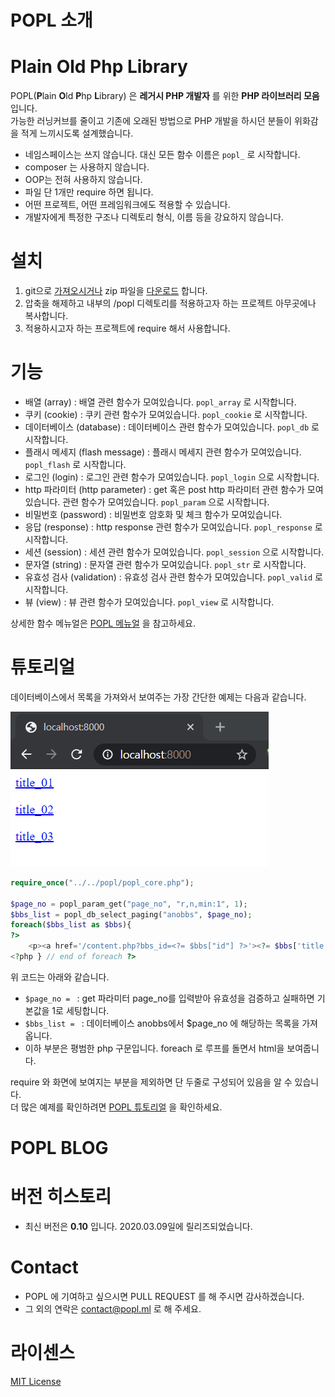 # POPL 소개
# Plain Old Php Library
POPL(**P**lain **O**ld **P**hp **L**ibrary) 은 __레거시 PHP 개발자__ 를 위한 **PHP 라이브러리 모음**입니다.  
가능한 러닝커브를 줄이고 기존에 오래된 방법으로 PHP 개발을 하시던 분들이 위화감을 적게 느끼시도록 설계했습니다.

* 네임스페이스는 쓰지 않습니다. 대신 모든 함수 이름은 `popl_` 로 시작합니다.
* composer 는 사용하지 않습니다.
* OOP는 전혀 사용하지 않습니다.
* 파일 단 1개만 require 하면 됩니다.
* 어떤 프로젝트, 어떤 프레임워크에도 적용할 수 있습니다.
* 개발자에게 특정한 구조나 디렉토리 형식, 이름 등을 강요하지 않습니다.

# 설치
1. git으로 [가져오시거나](https://github.com/poplcode/popl.git) zip 파일을 [다운로드](https://github.com/poplcode/popl/archive/master.zip) 합니다.
2. 압축을 해제하고 내부의 /popl 디렉토리를 적용하고자 하는 프로젝트 아무곳에나 복사합니다.
3. 적용하시고자 하는 프로젝트에 require 해서 사용합니다.

# 기능
* 배열 (array) : 배열 관련 함수가 모여있습니다. `popl_array` 로 시작합니다.
* 쿠키 (cookie) : 쿠키 관련 함수가 모여있습니다. `popl_cookie` 로 시작합니다.
* 데이터베이스 (database) : 데이터베이스 관련 함수가 모여있습니다. `popl_db` 로 시작합니다.
* 플래시 메세지 (flash message) : 플래시 메세지 관련 함수가 모여있습니다. `popl_flash` 로 시작합니다.
* 로그인 (login) : 로그인 관련 함수가 모여있습니다. `popl_login` 으로 시작합니다.
* http 파라미터 (http parameter) : get 혹은 post http 파라미터 관련 함수가 모여있습니다. 관련 함수가 모여있습니다. `popl_param` 으로 시작합니다.
* 비밀번호 (password) : 비밀번호 암호화 및 체크 함수가 모여있습니다.
* 응답 (response) : http response 관련 함수가 모여있습니다. `popl_response` 로 시작합니다.
* 세션 (session) : 세션 관련 함수가 모여있습니다. `popl_session` 으로 시작합니다.
* 문자열 (string) : 문자열 관련 함수가 모여있습니다. `popl_str` 로 시작합니다.
* 유효성 검사 (validation) : 유효성 검사 관련 함수가 모여있습니다. `popl_valid` 로 시작합니다.
* 뷰 (view) : 뷰 관련 함수가 모여있습니다. `popl_view` 로 시작합니다.

상세한 함수 메뉴얼은 [POPL 메뉴얼]() 을 참고하세요.

# 튜토리얼
데이터베이스에서 목록을 가져와서 보여주는 가장 간단한 예제는 다음과 같습니다.

![익명게시판 목록](/assets/images/index/anobbs_list.png)  

```php
require_once("../../popl/popl_core.php");

$page_no = popl_param_get("page_no", "r,n,min:1", 1);
$bbs_list = popl_db_select_paging("anobbs", $page_no);
foreach($bbs_list as $bbs){
?>
    <p><a href='/content.php?bbs_id=<?= $bbs["id"] ?>'><?= $bbs['title'] ?></a></p>
<?php } // end of foreach ?>

```

위 코드는 아래와 같습니다.
* `$page_no = ` : get 파라미터 page_no를 입력받아 유효성을 검증하고 실패하면 기본값을 1로 세팅합니다.
* `$bbs_list = ` : 데이터베이스 anobbs에서 $page_no 에 해당하는 목록을 가져옵니다.
* 이하 부분은 평범한 php 구문입니다. foreach 로 루프를 돌면서 html을 보여줍니다.

require 와 화면에 보여지는 부분을 제외하면 단 두줄로 구성되어 있음을 알 수 있습니다.  
더 많은 예제를 확인하려면 [POPL 튜토리얼]() 을 확인하세요.


# POPL BLOG

# 버전 히스토리
* 최신 버전은 **0.10** 입니다. 2020.03.09일에 릴리즈되었습니다.

# Contact
* POPL 에 기여하고 싶으시면 PULL REQUEST 를 해 주시면 감사하겠습니다.
* 그 외의 연락은 [contact@popl.ml](mailto:contact@popl.ml) 로 해 주세요.


# 라이센스
[MIT License](https://github.com/poplcode/popl/blob/master/LICENSE)

